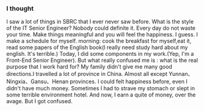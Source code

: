 ### I thought
I saw a lot of things in SBRC that I ever never saw before.
What is the style of the IT Senior Engineer?
Nobody could definite it.
Every day do not waste your time.
Make things meaningful and you will feel the happiness.
I guess.
I make a schedule for myself.
morning: cook the breakfast for myself,eat it, read some papers of the English book(I really need study hard about my english. It's terrible.)
Today, I did some components in my work.(Yep, I'm a Front-End Senior Engineer).
But what really confused me is : what is the real purpose that I work hard for?
My family didn't give me many good directions.I travelled  a lot of province in China.
Almost all except Yunnan、Ningxia、Gansu、Henan provinces.
I could felt happiness before, even I didn't have much money. Sometimes I had to strave my stomach or slept in some terrible environment hotel.
And now, I earn a quite of money, over the avage. But I got confused.
